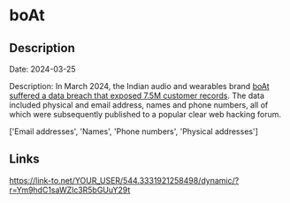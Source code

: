 # boAt

## Description

Date: 2024-03-25

Description:
In March 2024, the Indian audio and wearables brand <a href="https://www.forbesindia.com/article/news/hit-with-massive-data-breach-boat-loses-data-of-75-million-customers/92483/1" target="_blank" rel="noopener">boAt suffered a data breach that exposed 7.5M customer records</a>. The data included physical and email address, names and phone numbers, all of which were subsequently published to a popular clear web hacking forum.


['Email addresses', 'Names', 'Phone numbers', 'Physical addresses']

## Links

https://link-to.net/YOUR_USER/544.3331921258498/dynamic/?r=Ym9hdC1saWZlc3R5bGUuY29t